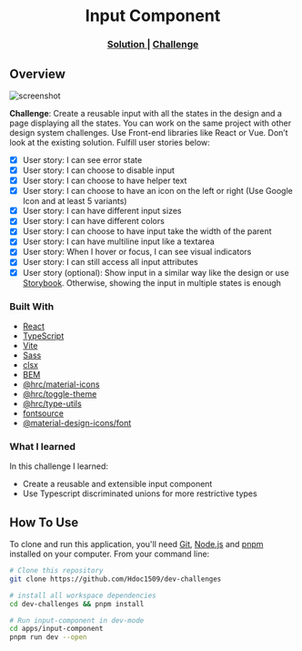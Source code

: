 <h1 align="center">Input Component</h1>

<div align="center">
  <h3>
    <a href="https://hdoc1509.github.io/dev-challenges/input-component/">
      Solution
    </a>
    <span> | </span>
    <a href="https://legacy.devchallenges.io/challenges/TSqutYM4c5WtluM7QzGp">
      Challenge
    </a>
  </h3>
</div>

## Overview

![screenshot](https://github.com/Hdoc1509/dev-challenges/assets/72316111/0690045c-df76-4a8c-9e8d-7f69dcf63360)

**Challenge**: Create a reusable input with all the states in the design and a page displaying all the states. You can work on the same project with other design system challenges. Use Front-end libraries like React or Vue. Don’t look at the existing solution. Fulfill user stories below:

- [x] User story: I can see error state
- [x] User story: I can choose to disable input
- [x] User story: I can choose to have helper text
- [x] User story: I can choose to have an icon on the left or right (Use Google Icon and at least 5 variants)
- [x] User story: I can have different input sizes
- [x] User story: I can have different colors
- [x] User story: I can choose to have input take the width of the parent
- [x] User story: I can have multiline input like a textarea
- [x] User story: When I hover or focus, I can see visual indicators
- [x] User story: I can still access all input attributes
- [x] User story (optional): Show input in a similar way like the design or use [Storybook](https://storybook.js.org/). Otherwise, showing the input in multiple states is enough

### Built With

- [React](https://reactjs.dev/)
- [TypeScript](https://www.typescriptlang.org/)
- [Vite](https://vitejs.dev/)
- [Sass](https://sass-lang.com/)
- [clsx](https://github.com/lukeed/clsx#readme)
- [BEM](https://getbem.com/)
- [@hrc/material-icons](https://hdoc1509.github.io/hrc/packages/material-icons/)
- [@hrc/toggle-theme](https://hdoc1509.github.io/hrc/packages/toggle-theme/)
- [@hrc/type-utils](https://hdoc1509.github.io/hrc/packages/type-utils/)
- [fontsource](https://fontsource.org/)
- [@material-design-icons/font](https://marella.me/material-design-icons/demo/font/)

### What I learned

In this challenge I learned:

- Create a reusable and extensible input component
- Use Typescript discriminated unions for more restrictive types

## How To Use

To clone and run this application, you'll need [Git](https://git-scm.com), [Node.js](https://nodejs.org/en/download/) and [pnpm](https://pnpm.io/installation) installed on your computer. From your command line:

```bash
# Clone this repository
git clone https://github.com/Hdoc1509/dev-challenges

# install all workspace dependencies
cd dev-challenges && pnpm install

# Run input-component in dev-mode
cd apps/input-component
pnpm run dev --open
```
